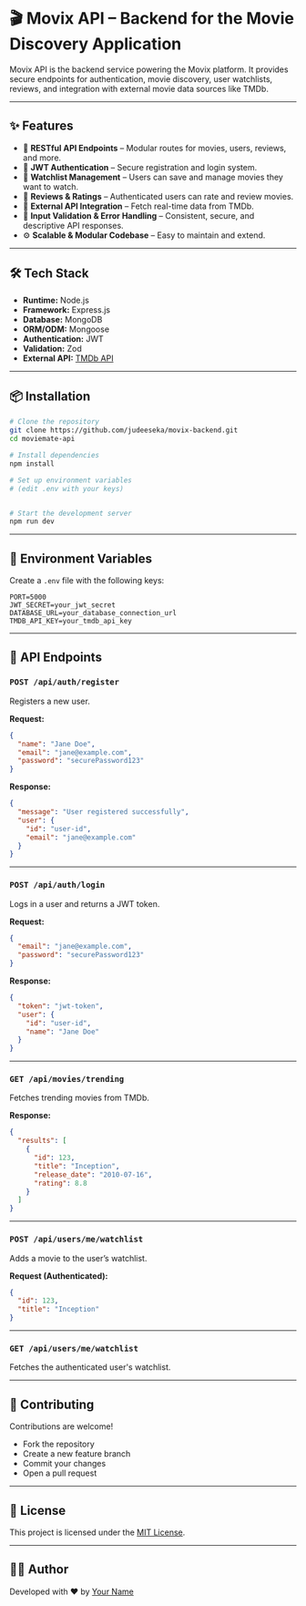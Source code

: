 # 🎬 Movix API – Backend for the Movie Discovery Application

Movix API is the backend service powering the Movix platform. It provides secure endpoints for authentication, movie discovery, user watchlists, reviews, and integration with external movie data sources like TMDb.

---

## ✨ Features

- 🧾 **RESTful API Endpoints** – Modular routes for movies, users, reviews, and more.  
- 🔐 **JWT Authentication** – Secure registration and login system.  
- 📁 **Watchlist Management** – Users can save and manage movies they want to watch.  
- 📝 **Reviews & Ratings** – Authenticated users can rate and review movies.  
- 🎥 **External API Integration** – Fetch real-time data from TMDb.  
- 🧪 **Input Validation & Error Handling** – Consistent, secure, and descriptive API responses.  
- ⚙️ **Scalable & Modular Codebase** – Easy to maintain and extend.  

---

## 🛠️ Tech Stack

- **Runtime:** Node.js  
- **Framework:** Express.js  
- **Database:** MongoDB  
- **ORM/ODM:** Mongoose  
- **Authentication:** JWT  
- **Validation:** Zod 
- **External API:** [TMDb API](https://www.themoviedb.org/documentation/api)  

---

## 📦 Installation

```bash
# Clone the repository
git clone https://github.com/judeeseka/movix-backend.git
cd moviemate-api

# Install dependencies
npm install

# Set up environment variables
# (edit .env with your keys)


# Start the development server
npm run dev
```

---

## 📄 Environment Variables

Create a `.env` file with the following keys:

```env
PORT=5000
JWT_SECRET=your_jwt_secret
DATABASE_URL=your_database_connection_url
TMDB_API_KEY=your_tmdb_api_key
```

---

## 🧪 API Endpoints

### `POST /api/auth/register`

Registers a new user.

**Request:**
```json
{
  "name": "Jane Doe",
  "email": "jane@example.com",
  "password": "securePassword123"
}
```

**Response:**
```json
{
  "message": "User registered successfully",
  "user": {
    "id": "user-id",
    "email": "jane@example.com"
  }
}
```

---

### `POST /api/auth/login`

Logs in a user and returns a JWT token.

**Request:**
```json
{
  "email": "jane@example.com",
  "password": "securePassword123"
}
```

**Response:**
```json
{
  "token": "jwt-token",
  "user": {
    "id": "user-id",
    "name": "Jane Doe"
  }
}
```

---

### `GET /api/movies/trending`

Fetches trending movies from TMDb.

**Response:**
```json
{
  "results": [
    {
      "id": 123,
      "title": "Inception",
      "release_date": "2010-07-16",
      "rating": 8.8
    }
  ]
}
```

---

### `POST /api/users/me/watchlist`

Adds a movie to the user’s watchlist.

**Request (Authenticated):**
```json
{
  "id": 123,
  "title": "Inception"
}
```

---

### `GET /api/users/me/watchlist`

Fetches the authenticated user's watchlist.

---

## 🙌 Contributing

Contributions are welcome!  
- Fork the repository  
- Create a new feature branch
- Commit your changes
- Open a pull request

---

## 📄 License

This project is licensed under the [MIT License](LICENSE).

---

## 👨‍💻 Author

Developed with ❤️ by [Your Name](https://github.com/your-username)
